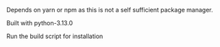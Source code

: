 Depends on yarn or npm as this is not a self sufficient package manager.

Built with python-3.13.0

Run the build script for installation
